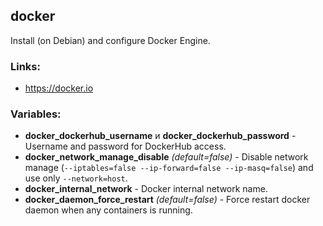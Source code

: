 docker
---

Install (on Debian) and configure Docker Engine.


### Links:
- <https://docker.io>


### Variables:
- **docker_dockerhub_username** и **docker_dockerhub_password** - Username and password for DockerHub access.
- **docker_network_manage_disable** *(default=false)* - Disable network manage (`--iptables=false --ip-forward=false --ip-masq=false`) and use only `--network=host`.
- **docker_internal_network** - Docker internal network name.
- **docker_daemon_force_restart** *(default=false)* - Force restart docker daemon when any containers is running.
